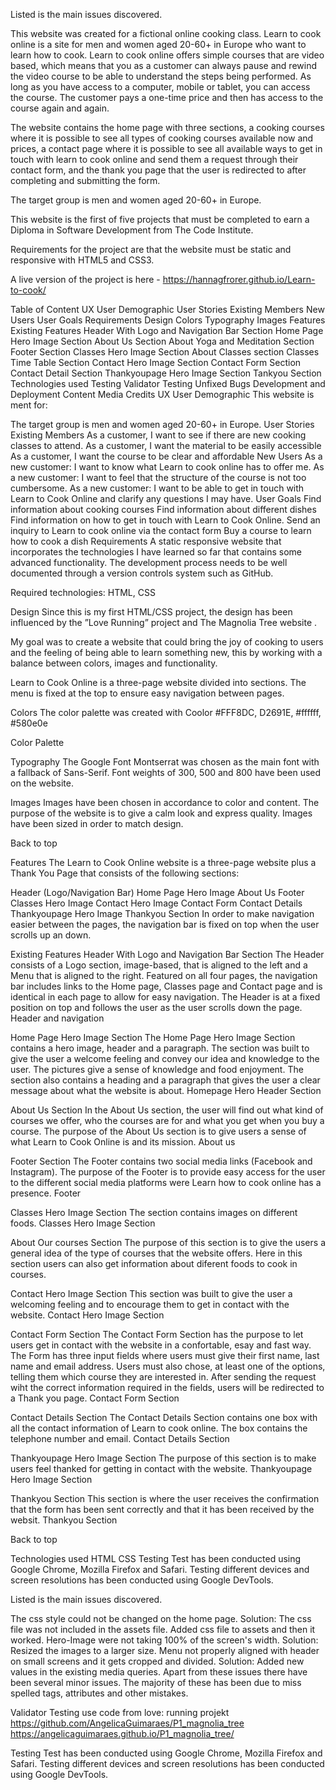 
Listed is the main issues discovered.

This website was created for a fictional online cooking class. Learn to cook online is a site for men and women aged 20-60+ in Europe who want to learn how to cook. Learn to cook online offers simple courses that are video based, which means that you as a customer can always pause and rewind the video course to be able to understand the steps being performed. As long as you have access to a computer, mobile or tablet, you can access the course. The customer pays a one-time price and then has access to the course again and again.

The website contains the home page with three sections, a cooking courses where it is possible to see all types of cooking courses available now and prices, a contact page where it is possible to see all available ways to get in touch with learn to cook online and send them a request through their contact form, and the thank you page that the user is redirected to after completing and submitting the form.

The target group is men and women aged 20-60+ in Europe.

This website is the first of five projects that must be completed to earn a Diploma in Software Development from The Code Institute.

Requirements for the project are that the website must be static and responsive with HTML5 and CSS3.

A live version of the project is here - https://hannagfrorer.github.io/Learn-to-cook/

Table of Content
UX
User Demographic
User Stories
Existing Members
New Users
User Goals
Requirements
Design
Colors
Typography
Images
Features
Existing Features
Header With Logo and Navigation Bar Section
Home Page Hero Image Section
About Us Section
About Yoga and Meditation Section
Footer Section
Classes Hero Image Section
About Classes section
Classes Time Table Section
Contact Hero Image Section
Contact Form Section
Contact Detail Section
Thankyoupage Hero Image Section
Tankyou Section
Technologies used
Testing
Validator Testing
Unfixed Bugs
Development and Deployment
Content
Media
Credits
UX
User Demographic
This website is ment for:

The target group is men and women aged 20-60+ in Europe.
User Stories
Existing Members
As a customer, I want to see if there are new cooking classes to attend.
As a customer, I want the material to be easily accessible
As a customer, I want the course to be clear and affordable
New Users
As a new customer: I want to know what Learn to cook online has to offer me.
As a new customer: I want to feel that the structure of the course is not too cumbersome.
As a new customer: I want to be able to get in touch with Learn to Cook Online and clarify any questions I may have.
User Goals
Find information about cooking courses
Find information about different dishes
Find information on how to get in touch with Learn to Cook Online.
Send an inquiry to Learn to cook online via the contact form
Buy a course to learn how to cook a dish
Requirements
A static responsive website that incorporates the technologies I have learned so far that contains some advanced functionality. The development process needs to be well documented through a version controls system such as GitHub.

Required technologies: HTML, CSS

Design
Since this is my first HTML/CSS project, the design has been influenced by the ”Love Running” project and The Magnolia Tree website .

My goal was to create a website that could bring the joy of cooking to users and the feeling of being able to learn something new, this by working with a balance between colors, images and functionality.

Learn to Cook Online is a three-page website divided into sections. The menu is fixed at the top to ensure easy navigation between pages.

Colors
The color palette was created with Coolor #FFF8DC, D2691E, #ffffff, #580e0e

Color Palette

Typography
The Google Font Montserrat was chosen as the main font with a fallback of Sans-Serif. Font weights of 300, 500 and 800 have been used on the website.

Images
Images have been chosen in accordance to color and content. The purpose of the website is to give a calm look and express quality. Images have been sized in order to match design.

Back to top

Features
The Learn to Cook Online website is a three-page website plus a Thank You Page that consists of the following sections:

Header (Logo/Navigation Bar)
Home Page Hero Image
About Us
Footer
Classes Hero Image
Contact Hero Image
Contact Form
Contact Details
Thankyoupage Hero Image
Thankyou Section
In order to make navigation easier between the pages, the navigation bar is fixed on top when the user scrolls up an down.

Existing Features
Header With Logo and Navigation Bar Section
The Header consists of a Logo section, image-based, that is aligned to the left and a Menu that is aligned to the right.
Featured on all four pages, the navigation bar includes links to the Home page, Classes page and Contact page and is identical in each page to allow for easy navigation.
The Header is at a fixed position on top and follows the user as the user scrolls down the page.
Header and navigation

Home Page Hero Image Section
The Home Page Hero Image Section contains a hero image, header and a paragraph.
The section was built to give the user a welcome feeling and convey our idea and knowledge to the user.
The pictures give a sense of knowledge and food enjoyment.
The section also contains a heading and a paragraph that gives the user a clear message about what the website is about.
Homepage Hero Header Section

About Us Section
In the About Us section, the user will find out what kind of courses we offer, who the courses are for and what you get when you buy a course.
The purpose of the About Us section is to give users a sense of what Learn to Cook Online is and its mission.
About us


Footer Section
The Footer contains two social media links (Facebook and Instagram).
The purpose of the Footer is to provide easy access for the user to the different social media platforms were Learn how to cook online has a presence.
Footer

Classes Hero Image Section
The section contains images on different foods.
Classes Hero Image Section

About Our courses Section
The purpose of this section is to give the users a general idea of the type of courses that the website offers.
Here in this section users can also get information about diferent foods to cook in courses.


Contact Hero Image Section
This section was built to give the user a welcoming feeling and to encourage them to get in contact with the website.
Contact Hero Image Section

Contact Form Section
The Contact Form Section has the purpose to let users get in contact with the website in a confortable, esay and fast way.
The Form has three input fields where users must give their first name, last name and email address.
Users must also chose, at least one of the options, telling them which course they are interested in.
After sending the request wiht the correct information required in the fields, users will be redirected to a Thank you page.
Contact Form Section

Contact Details Section
The Contact Details Section contains one box with all the contact information of Learn to cook online.
The box contains the telephone number and email.
Contact Details Section

Thankyoupage Hero Image Section
The purpose of this section is to make users feel thanked for getting in contact with the website.
Thankyoupage Hero Image Section

Thankyou Section
This section is where the user receives the confirmation that the form has been sent correctly and that it has been received by the websit.
Thankyou Section

Back to top

Technologies used
HTML
CSS
Testing
Test has been conducted using Google Chrome, Mozilla Firefox and Safari. Testing different devices and screen resolutions has been conducted using Google DevTools.

Listed is the main issues discovered.

The css style could not be changed on the home page.
Solution: The css file was not included in the assets file. Added css file to assets and then it worked.
Hero-Image were not taking 100% of the screen's width.
Solution: Resized the images to a larger size.
Menu not properly aligned with header on small screens and it gets cropped and divided.
Solution: Added new values in the existing media queries.
Apart from these issues there have been several minor issues. The majority of these has been due to miss spelled tags, attributes and other mistakes.

Validator Testing
use  code from love: running projekt
https://github.com/AngelicaGuimaraes/P1_magnolia_tree
https://angelicaguimaraes.github.io/P1_magnolia_tree/
<form class="signup-form" method="POST" action="https://formdump.codeinstitute.net/">Testing
Test has been conducted using Google Chrome, Mozilla Firefox and Safari. Testing different devices and screen resolutions has been conducted using Google DevTools.
